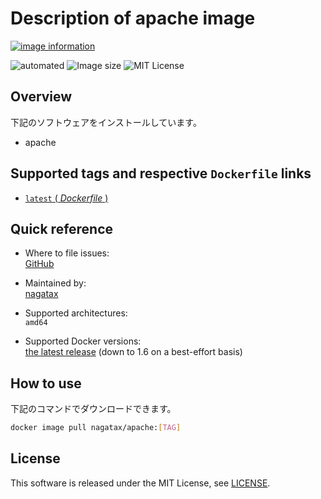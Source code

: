 # Description of apache image

[![image information](https://dockeri.co/image/nagatax/apache)](https://hub.docker.com/r/nagatax/apache)

![automated](https://img.shields.io/docker/automated/nagatax/apache.svg)
![Image size](https://img.shields.io/microbadger/image-size/nagatax%2Fapache.svg)
![MIT License](https://img.shields.io/badge/license-MIT-blue.svg?style=flat)

## Overview

下記のソフトウェアをインストールしています。

- apache

## Supported tags and respective `Dockerfile` links

- [`latest` ( *Dockerfile* )](https://github.com/nagatax/docker-library/tree/apache/master)

## Quick reference

- Where to file issues:  
  [GitHub](https://github.com/nagatax/docker-library/issues)

- Maintained by:  
  [nagatax](https://github.com/nagatax)

- Supported architectures:  
  `amd64`

- Supported Docker versions:  
  [the latest release](https://github.com/docker/docker-ce/releases/latest) (down to 1.6 on a best-effort basis)

## How to use

下記のコマンドでダウンロードできます。

```bash
docker image pull nagatax/apache:[TAG]
```

## License

This software is released under the MIT License, see [LICENSE](https://github.com/nagatax/docker-library/blob/master/LICENSE).
